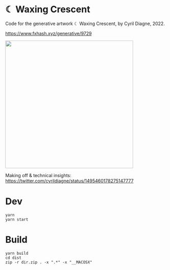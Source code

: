 # ☾ Waxing Crescent

Code for the generative artwork ☾ Waxing Crescent, by Cyril Diagne, 2022.

https://www.fxhash.xyz/generative/9729

<img src="https://user-images.githubusercontent.com/144372/154857857-a5fc34eb-dff2-4765-89d7-712005fbe140.jpg" width="400" height="400" />

Making off & technical insights: https://twitter.com/cyrildiagne/status/1495460178275147777

# Dev

```
yarn
yarn start
```

# Build

```
yarn build
cd dist
zip -r dir.zip . -x ".*" -x "__MACOSX"
```
